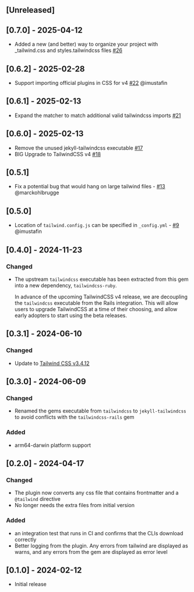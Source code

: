 ## [Unreleased]

## [0.7.0] - 2025-04-12
- Added a new (and better) way to organize your project with _tailwind.css and styles.tailwindcss files [#26](https://github.com/vormwald/jekyll-tailwindcss/pull/26) 

## [0.6.2] - 2025-02-28

- Support importing official plugins in CSS for v4 [#22](https://github.com/vormwald/jekyll-tailwindcss/pull/22) @imustafin

## [0.6.1] - 2025-02-13

- Expand the matcher to match additional valid tailwindcss imports [#21](https://github.com/vormwald/jekyll-tailwindcss/pull/21)

## [0.6.0] - 2025-02-13

- Remove the unused jekyll-tailwindcss executable [#17](https://github.com/vormwald/jekyll-tailwindcss/pull/17)
- BIG Upgrade to TailwindCSS v4 [#18](https://github.com/vormwald/jekyll-tailwindcss/pull/18)

## [0.5.1]

- Fix a potential bug that would hang on large tailwind files - [#13](https://github.com/vormwald/jekyll-tailwindcss/pull/13) @marckohlbrugge

## [0.5.0]

- Location of `tailwind.config.js` can be specified in `_config.yml` - [#9](https://github.com/vormwald/jekyll-tailwindcss/pull/9) @imustafin

## [0.4.0] - 2024-11-23

### Changed

- The upstream `tailwindcss` executable has been extracted from this gem into a new dependency, `tailwindcss-ruby`.

  In advance of the upcoming TailwindCSS v4 release, we are decoupling the `tailwindcss` executable
  from the Rails integration. This will allow users to upgrade TailwindCSS at a time of their
  choosing, and allow early adopters to start using the beta releases.

## [0.3.1] - 2024-06-10

### Changed

- Update to [Tailwind CSS v3.4.12](https://github.com/tailwindlabs/tailwindcss/releases/tag/v3.4.12)

## [0.3.0] - 2024-06-09

### Changed

- Renamed the gems executable from `tailwindcss` to `jekyll-tailwindcss` to avoid conflicts with the `tailwindcss-rails` gem

### Added

- arm64-darwin platform support

## [0.2.0] - 2024-04-17

### Changed

- The plugin now converts any css file that contains frontmatter and a `@tailwind` directive
- No longer needs the extra files from initial version

### Added

- an integration test that runs in CI and confirms that the CLIs download correctly
- Better logging from the plugin. Any errors from tailwind are displayed as warns, and any errors from the gem are displayed as error level

## [0.1.0] - 2024-02-12

- Initial release
